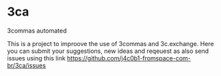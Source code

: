 # 3ca
3commas automated

This is a project to improove the use of 3commas and 3c.exchange.
Here you can submit your suggestions, new ideas and reqeuest as also send issues using this link https://github.com/j4c0b1-fromspace-com-br/3ca/issues

